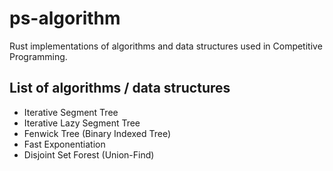 # ps-algorithm

Rust implementations of algorithms and data structures used in Competitive Programming.

## List of algorithms / data structures

- Iterative Segment Tree
- Iterative Lazy Segment Tree
- Fenwick Tree (Binary Indexed Tree)
- Fast Exponentiation
- Disjoint Set Forest (Union-Find)
